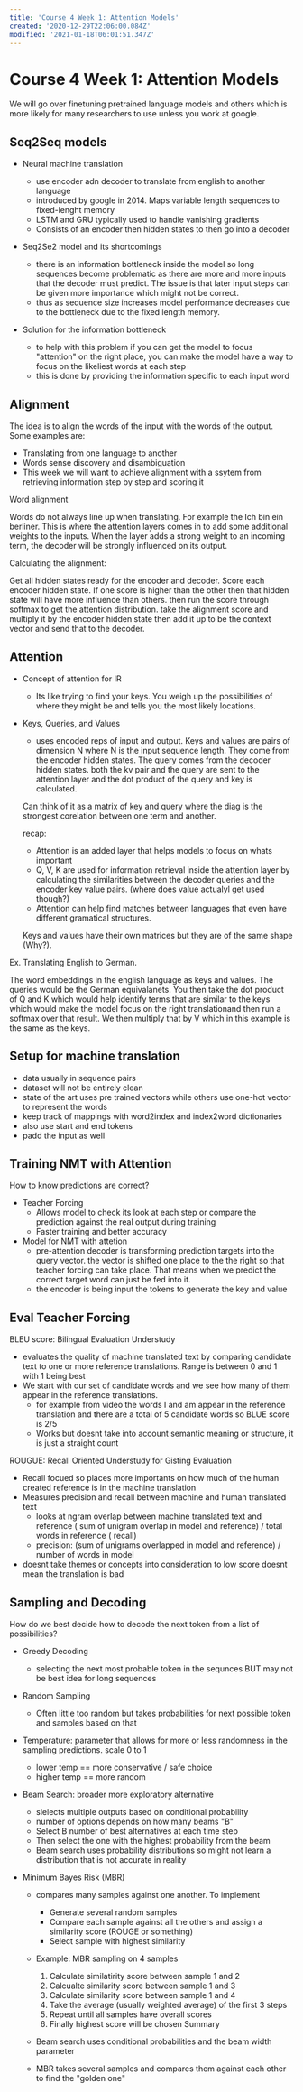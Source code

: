 ```yaml
---
title: 'Course 4 Week 1: Attention Models'
created: '2020-12-29T22:06:00.084Z'
modified: '2021-01-18T06:01:51.347Z'
---
```


# Course 4 Week 1: Attention Models

We will go over finetuning pretrained language models and others which is more likely for many researchers to use unless you work at google.

## Seq2Seq models
- Neural machine translation
  - use encoder adn decoder to translate from english to another language
  - introduced by google in 2014. Maps variable length sequences to fixed-lenght memory
  - LSTM and GRU typically used to handle vanishing gradients
  - Consists of an encoder then hidden states to then go into a decoder

- Seq2Se2 model and its shortcomings
  - there is an information bottleneck inside the model so long sequences become problematic as there are more and more inputs that the decoder must predict. The issue is that later input steps can be given more importance which might not be correct.
  - thus as sequence size increases model performance decreases due to the bottleneck due to the fixed length memory.
- Solution for the information bottleneck
  - to help with this problem if you can get the model to focus "attention" on the right place, you can make the model have a way to focus on the likeliest words at each step
  - this is done by providing the information specific to each input word

## Alignment

The idea is to align the words of the input with the words of the output.  Some examples are:
- Translating from one language to another
- Words sense discovery and disambiguation
- This week we will want to achieve alignment with a ssytem from retrieving information step by step and scoring it

Word alignment

Words do not always line up when translating. For example the Ich bin ein berliner. This is where the attention layers comes in to add some additional weights to the inputs. When the layer adds a strong weight to an incoming term, the decoder will be strongly influenced on its output.

Calculating the alignment:

Get all hidden states ready for the encoder and decoder. Score each encoder hidden state. If one score is higher than the other then that hidden state will have more influence than others. then run the score through softmax to get the attention distribution. take the alignment score and multiply it by the encoder hidden state then add it up to be the context vector and send that to the decoder.

## Attention

- Concept of attention for IR
  - Its like trying to find your keys. You weigh up the possibilities of where they might be and tells you the most likely locations.
- Keys, Queries, and Values
  - uses encoded reps of input and output. Keys and values are pairs of dimension N where N is the input sequence length. They come from the encoder hidden states. The query comes from the decoder hidden states. both the kv pair and the query are sent to the attention layer and the dot product of the query and key is calculated.

  Can think of it as a matrix of key and query where the diag is the strongest corelation between one term and another.

  recap:

  - Attention is an added layer that helps models to focus on whats important
  - Q, V, K are used for information retrieval inside the attention layer by calculating the similarities between the decoder queries and the encoder key value pairs. (where does value actualyl get used though?)
  - Attention can help find matches between languages that even have different gramatical structures.

  Keys and values have their own matrices but they are of the same shape (Why?). 
  
Ex. Translating English to German.

The word embeddings in the english language as keys and values. The queries would be the German equivalanets. You then take the dot product of Q and K which would help identify terms that are similar to the keys which would make the model focus on the right translationand then run a softmax over that result. We then multiply that by V which in this example is the same as the keys.

## Setup for machine translation

- data usually in sequence pairs
- dataset will not be entirely clean
- state of the art uses pre trained vectors while others use one-hot vector to represent the words
- keep track of mappings with word2index and index2word dictionaries
- also use start and end tokens
- padd the input as well

## Training NMT with Attention

How to know predictions are correct?

- Teacher Forcing
  - Allows model to check its look at each step or compare the prediction against the real output during training
  - Faster training and better accuracy
- Model for NMT with attetion
  - pre-attention decoder is transforming prediction targets into the query vector. the vector is shifted one place to the the right so that teacher forcing can take place. That means when we predict the correct target word can just be fed into it.
  - the encoder is being input the tokens to generate the key and value

## Eval Teacher Forcing

BLEU score: Bilingual Evaluation Understudy
- evaluates the quality of machine translated text by comparing candidate text to one or more reference translations. Range is between 0 and 1 with 1 being best
- We start with our set of candidate words and we see how many of them appear in the reference translations.
  - for example from video the words I and am appear in the reference translation and there are a total of 5 candidate words so BLUE score is 2/5
  - Works but doesnt take into account semantic meaning or structure, it is just a straight count

ROUGUE: Recall Oriented Understudy for Gisting Evaluation
- Recall focued so places more importants on how much of the human created reference is in the machine translation
- Measures precision and recall between machine and human translated text
  - looks at ngram overlap between machine translated text and reference ( sum of unigram overlap in model and reference) / total words in reference ( recall)
  - precision: (sum of unigrams overlapped in model and reference) / number of words in model
- doesnt take themes or concepts into consideration to low score doesnt mean the translation is bad

## Sampling and Decoding
How do we best decide how to decode the next token from a list of possibilities?
- Greedy Decoding
  - selecting the next most probable token in the sequnces BUT may not be best idea for long sequences
- Random Sampling
  - Often little too random but takes probabilities for next possible token and samples based on that
- Temperature: parameter that allows for more or less randomness in the sampling predictions. scale 0 to 1
  - lower temp == more conservative / safe choice
  - higher temp == more random 

- Beam Search: broader more exploratory alternative
  - slelects multiple outputs based on conditional probability
  - number of options depends on how many beams "B"
  - Select B number of best alternatives at each time step
  - Then select the one with the highest probability from the beam
  - Beam search uses probability distributions so might not learn a distribution that is not accurate in reality
- Minimum Bayes Risk (MBR)
  - compares many samples against one another. To implement
    - Generate several random samples
    - Compare each sample against all the others and assign a similarity score (ROUGE or something)
    - Select sample with highest similarity

  - Example: MBR sampling on 4 samples
    1. Calculate similatirity score between sample 1 and 2
    2. Calcualte similarity score between sample 1 and 3
    3. Calculate similarity score between sample 1 and 4
    4. Take the average (usually weighted average) of the first 3 steps
    5. Repeat until all samples have overall scores
    6. Finally highest score will be chosen
Summary
  - Beam search uses conditional probabilities and the beam width parameter
  - MBR takes several samples and compares them against each other to find the "golden one"


